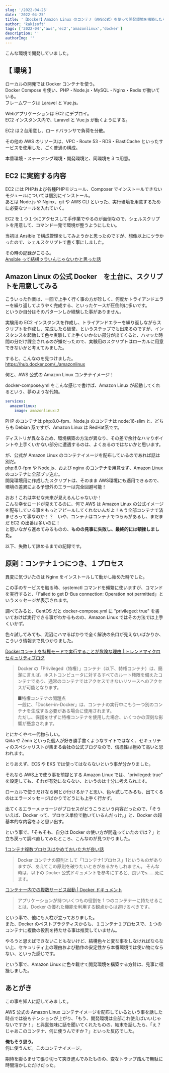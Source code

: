 ```yaml
---
slug: '/2022-04-25'
date: '2022-04-25'
title: '【Docker】Amazon Linux のコンテナ（AWS公式）を使って開発環境を構築したら、EC2 デプロイのアプリは幸せになれるんじゃ無いかと思ったが、見事に頓挫した'
author: 'kakisoft'
tags: ['2022-04','aws','ec2','amazonlinux','docker']
description: ''
authorImg: ''
---
```


こんな環境で開発していました。


## 【 環境 】
ローカルの開発では Docker コンテナを使う。  
Docker Compose を使い、PHP・Node.js・MySQL・Nginx・Redis が動いている。  
フレームワークは Laravel と Vue.js。  

Webアプリケーションは EC2 にデプロイ。  
EC2 インスタンス内で、Laravel と Vue.js が動くようにする。  

EC2 は２台用意し、ロードバランサで負荷を分散。  

その他の AWS のリソースは、VPC・Route 53・RDS・ElastiCache といったサービスを使用した、ごく普通の構成。  

本番環境・ステージング環境・開発環境と、同環境を３つ用意。  

## EC2 に実施する内容
EC2 には PHPおよび各種PHPモジュール、Composer でインストールできないモジュールについては個別にインストール。  
あとは Node.js や Nginx、git や AWS CLI といった、実行環境を用意するために必要なツールを入れていく。  

EC2 を１つ１つにアクセスして手作業でやるのが面倒なので、シェルスクリプトを用意して、コマンド一発で環境が整うようにしたい。  

当初は Ansible で構成管理をしてみようかと思ったのですが、想像以上にツラかったので、シェルスクリプトで書く事にしました。  

その時の記録がこちら。  
[Ansible って結構ツラいんじゃないかと思った話](https://kaki-engine.com/ansible/)  

## Amazon Linux の公式 Docker　を土台に、スクリプトを用意してみる
こういった作業は、一回で上手く行く事の方が珍しく、何度かトライアンドエラーを繰り返してようやく完成する、といったケースが圧倒的に多いです。  
というか自分はそのパターンしか経験した事がありません。  

実験用の EC2 インスタンスを作成し、トライアンドエラーを繰り返しながらスクリプトを作成し、完成したら破棄、というステップでも出来るのですが、インスタンスを起動して色々実験して上手くいかない部分が出てくると、ハマッた時間の分だけ課金されるのが嫌だったので、実験用のスクリプトはローカルに用意できないかと考えてみました。  

すると、こんなのを見つけました。  
https://hub.docker.com/_/amazonlinux  

何と、AWS 公式の Amazon Linux コンテナイメージ！  

docker-compose.yml をこんな感じで書けば、Amazon Linux が起動してくれるという、夢のような代物。  
```yaml
services:
  amazonlinux:
    image: amazonlinux:2
```

PHP のコンテナは php:8.0-fpm、Node.js のコンテナは node:16-slim と、どちらも Debian 系ですが、Amazon Linux は RedHat系です。  

ディストリが異なるため、環境構築の方法が異なり、その差で余計なハマりポイントや上手くいかない部分に遭遇するのは、よくあるのではないかと思います。  

が、公式が Amazon Linux のコンテナイメージを配布しているのであれば話は別だ。  
php:8.0-fpm や Node.js、および nginx のコンテナを用意せず、Amazon Linux のコンテナに全部ブッ込む。  
開発環境用に作成したスクリプトは、そのまま AWS環境にも適用できるので、環境の差異による予想外のエラーは完全回避可能！  

おお！これは幸せな未来が見えるんじゃないか！  
こんな幸せロードが見えてるのに、何で AWS は Amazon Linux の公式イメージを配布している事をもっとアピールしてくれないんだよ！もう全部コンテナで済ませろって事なのか！？　いや、コンテナはコンテナでつらみがあるし、まだまだ EC2 の出番は多いのに！  
と思いながら進めてみるものの、**ものの見事に失敗し、最終的には頓挫しました。**  

以下、失敗して諦めるまでの記録です。  

## 原則：コンテナ１つにつき、１プロセス
異変に気づいたのは Nginx をインストールして動かし始めた時でした。  

この手のサービスを触る時、systemctl コマンドを頻繁に使いますが、コマンドを実行すると、「Failed to get D-Bus connection: Operation not permitted」というメッセージが表示されます。  

調べてみると、CentOS だと docker-compose.yml に "privileged: true" を書いておけば実行できる事がわかるものの、Amazon Linux ではその方法では上手くいかず。  

色々試してみても、泥沼にハマるばかりで全く解決の糸口が見えないばかりか、こういう情報まで見つかりました。  

[Dockerコンテナを特権モードで実行することが危険な理由 | トレンドマイクロ セキュリティブログ](https://blog.trendmicro.co.jp/archives/23577)  

> Docker の「Privileged（特権）」コンテナ（以下、特権コンテナ）は、簡潔に言えば、ホストコンピュータに対するすべてのルート権限を備えたコンテナであり、通常のコンテナではアクセスできないリソースへのアクセスが可能となります。  
>  
> ■特権コンテナの問題点  
> 一般に、「Docker-in-Docker」は、コンテナの実行中にもう一つ別のコンテナを生成する必要がある場合に使用されます。  
> ただし、保護をせずに特権コンテナを使用した場合、いくつかの深刻な影響が懸念されます。 

とにかくやべー代物らしい。  
Qiita や Zenn といった個人が好き勝手書くようなサイトではなく、セキュリティのスペシャリストが集まる会社の公式ブログなので、信憑性は極めて高いと思われます。  

とりあえず、ECS や EKS では使ってはならないという事が分かりました。  

それなら AWS上で使う事を前提とする Amazon Linux では、"privileged: true" を設定しても、それが有効にならない、というのは十分に考えられます。  

ローカルで使うだけなら何とか行けるか？と思い、色々試してみるも、出てくるのはエラーメッセージばかりでどうにも上手く行かず。  

出てくるエラーメッセージがプロセスがどうこうという内容だったので、「そういえば、Docker って、プロセス単位で動いているんだっけ。」と、Docker の超基本的な内容をふと思い出す。  

という事で、「そもそも、自分は Docker の使い方が間違っていたのでは？」と立ち戻って調べ直してみたところ、こんなのが見つかりました。  

[1コンテナ複数プロセスはやめておいた方が良い話](https://qiita.com/kazurego7/items/57f5fb80b4783b7633a1)  

> Docker コンテナの原則として「1コンテナ1プロセス」1というものがありますが、あえてこの原則を破りたいときがあるかもしれません。
そんな時は、以下の Docker 公式ドキュメントを参考にすると、良いでs……死にます。  

[コンテナー内での複数サービス起動 | Docker ドキュメント](https://matsuand.github.io/docs.docker.jp.onthefly/config/containers/multi-service_container/)  

> アプリケーションが持ついくつもの役割を 1 つのコンテナーに持たせることは、Docker の優れた機能を利用する観点からは避けるべきです。  

という事で、他にも人柱が立っておりました。  
また、Docker のベストプラクティスからも、１コンテナ１プロセスで、１つのコンテナに複数の役割を持たせる事は推奨していません。  

やろうと思えばできないこともないけど、結構色々と変な事をしなければならない上、セキュリティ上の理由および動作の安定性から本番環境では使い物にならない、といった感じです。  

という事で、Amazon Linux に色々載せて開発環境を構築する方針は、見事に頓挫しました。  

## あとがき
この事を知人に話してみました。  

AWS 公式の Amazon Linux コンテナイメージを配布しているという事を話した時点では彼もテンションが上がり、「もう、開発環境は全部これ使えばいいじゃないですか！」と興奮気味に話を聞いてくれたものの、結末を話したら、「え？じゃあこのコンテナ、何に使うんですか？」といった反応でした。  

**俺もそう思う。**  
何に使うんだ。このコンテナイメージ。  

期待を膨らませて張り切って突き進んでみたものの、変なトラップ踏んで無駄に時間溶かしただけだった。

